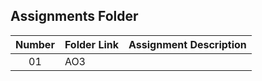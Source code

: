 ## Assignments Folder

|   Number   | Folder Link | Assignment Description |
| :--------: | ----------- | ---------------------- |
|     01     |     AO3     |                        |

